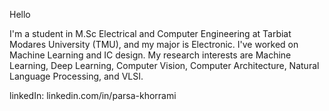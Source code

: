 
Hello

I'm a student in M.Sc Electrical and Computer Engineering at Tarbiat Modares University (TMU), and my major is Electronic. I've worked on Machine Learning and IC design. My research interests are Machine Learning, Deep Learning, Computer Vision, Computer Architecture, Natural Language Processing, and VLSI.

linkedIn: linkedin.com/in/parsa-khorrami
<!---
parsa-k/parsa-k is a ✨ special ✨ repository because its `README.md` (this file) appears on your GitHub profile.
You can click the Preview link to take a look at your changes.
--->

